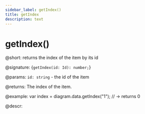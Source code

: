 ```yaml
---
sidebar_label: getIndex()
title: getIndex
description: text
---
```


# getIndex()

@short: returns the index of the item by its id

@signature: {`getIndex(id: Id): number;`}

@params:
`id: string` - the id of the item

@returns:
The index of the item.

@example:
var index = diagram.data.getIndex("1"); // -> returns 0

@descr: